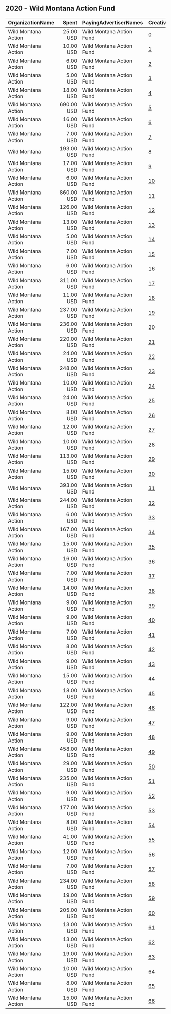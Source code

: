 ## 2020 - Wild Montana Action Fund 
|OrganizationName|Spent|PayingAdvertiserNames|CreativeUrls|Impressions|Genders|AgeBrackets|CountryCodes|BillingAddresses|CandidateBallotInformation|
|:---|---:|:---|:---|---:|:---|:---|:---|:---|:---|
|Wild Montana Action|25.00 USD|Wild Montana Action Fund|[0](https://www.snap.com/political-ads/asset/9a66cc25f783ef1835a6ce794fb4035aff539871ebfb00c2d53eb3566c6693d0?mediaType=png)|5,924||18-40|united states|US||
|Wild Montana Action|10.00 USD|Wild Montana Action Fund|[1](https://www.snap.com/political-ads/asset/92f404dd7f3549bf84ee0a9b0eb7a1c4dd5d95dcce68c7f923f69a1999b09b02?mediaType=png)|2,652||18-40|united states|US||
|Wild Montana Action|6.00 USD|Wild Montana Action Fund|[2](https://www.snap.com/political-ads/asset/db0322064a49126a37d82818bc9a378e455f50db4aab0bcd567af06f1271bbe7?mediaType=png)|1,383||18-40|united states|US||
|Wild Montana Action|5.00 USD|Wild Montana Action Fund|[3](https://www.snap.com/political-ads/asset/155d65f117eda91509851c296e1a948f04185e8c1e1b15e47130ea94ec84c8b1?mediaType=png)|1,077||18-40|united states|US||
|Wild Montana Action|18.00 USD|Wild Montana Action Fund|[4](https://www.snap.com/political-ads/asset/ab0c1aac3ca52ac67238051a2a7db49bd23b7eac8c6c482c028bec21090a15f8?mediaType=png)|4,268||18-40|united states|US||
|Wild Montana Action|690.00 USD|Wild Montana Action Fund|[5](https://www.snap.com/political-ads/asset/cfa176f8785be0bf640483e8eac2fb04512bef89bf1dfd7e0a649ec7ea3f4ffc?mediaType=png)|134,615||18-40|united states|US||
|Wild Montana Action|16.00 USD|Wild Montana Action Fund|[6](https://www.snap.com/political-ads/asset/cfa176f8785be0bf640483e8eac2fb04512bef89bf1dfd7e0a649ec7ea3f4ffc?mediaType=png)|3,591||18-40|united states|US||
|Wild Montana Action|7.00 USD|Wild Montana Action Fund|[7](https://www.snap.com/political-ads/asset/3a75a778323cc4448b38dcdff7daeec8035f7b8b78298a2135d1f3225d2c07d6?mediaType=png)|1,643||18-40|united states|US||
|Wild Montana|193.00 USD|Wild Montana Action Fund|[8](https://www.snap.com/political-ads/asset/2b56e96d541b24fa52a29805cdaa000bfc4eda83840dc83a0606110b9c9a6b20?mediaType=jpg)|72,368|||united states|"80 S Warren St.,Helena,59601,US"||
|Wild Montana Action|17.00 USD|Wild Montana Action Fund|[9](https://www.snap.com/political-ads/asset/cfa176f8785be0bf640483e8eac2fb04512bef89bf1dfd7e0a649ec7ea3f4ffc?mediaType=png)|3,242||18-40|united states|US||
|Wild Montana Action|6.00 USD|Wild Montana Action Fund|[10](https://www.snap.com/political-ads/asset/0630a3b46f41a51e2410c9a957715d2dc46ec61af5664a97c2cde02b95a1f307?mediaType=png)|1,136||18-40|united states|US||
|Wild Montana Action|860.00 USD|Wild Montana Action Fund|[11](https://www.snap.com/political-ads/asset/d786a6d5d237312c8770e297fd0049edac6e685550d74f474fd49d0310de7536?mediaType=png)|155,525||18-40|united states|US||
|Wild Montana Action|126.00 USD|Wild Montana Action Fund|[12](https://www.snap.com/political-ads/asset/4f37497352624a72c9a66fb2a5767fb094b9895118f8741d783b3f491b56b881?mediaType=png)|19,244||18-40|united states|US||
|Wild Montana Action|13.00 USD|Wild Montana Action Fund|[13](https://www.snap.com/political-ads/asset/0630a3b46f41a51e2410c9a957715d2dc46ec61af5664a97c2cde02b95a1f307?mediaType=png)|2,694||18-40|united states|US||
|Wild Montana Action|5.00 USD|Wild Montana Action Fund|[14](https://www.snap.com/political-ads/asset/f430756fdced2576ae477d54b8782b531dba3f2c8d9ec06ed8f1eb4647124128?mediaType=png)|1,104||18-40|united states|US||
|Wild Montana Action|7.00 USD|Wild Montana Action Fund|[15](https://www.snap.com/political-ads/asset/b5bbd2f5148703b77b20a7148a8f08c071d178e3b163faecfeef8541a24b978d?mediaType=png)|1,342||18-40|united states|US||
|Wild Montana Action|6.00 USD|Wild Montana Action Fund|[16](https://www.snap.com/political-ads/asset/945a843869156ae9b1a871a6f56bbf60e79f8da8b2f128d61f13e74827b83299?mediaType=png)|1,242||18-40|united states|US||
|Wild Montana Action|311.00 USD|Wild Montana Action Fund|[17](https://www.snap.com/political-ads/asset/a2861f6b2b13f106f36f60b8b923ce17062214c55c7d072594144742c6b18c73?mediaType=png)|62,341||18-40|united states|US||
|Wild Montana Action|11.00 USD|Wild Montana Action Fund|[18](https://www.snap.com/political-ads/asset/ab0c1aac3ca52ac67238051a2a7db49bd23b7eac8c6c482c028bec21090a15f8?mediaType=png)|2,255||18-40|united states|US||
|Wild Montana Action|237.00 USD|Wild Montana Action Fund|[19](https://www.snap.com/political-ads/asset/3a75a778323cc4448b38dcdff7daeec8035f7b8b78298a2135d1f3225d2c07d6?mediaType=png)|41,479||18-40|united states|US||
|Wild Montana Action|236.00 USD|Wild Montana Action Fund|[20](https://www.snap.com/political-ads/asset/0fe0bb041b4d55677b4a7da48236c06dd0d2b454954e6745716fafbe1ce866fc?mediaType=png)|34,370||18-40|united states|US||
|Wild Montana Action|220.00 USD|Wild Montana Action Fund|[21](https://www.snap.com/political-ads/asset/4f37497352624a72c9a66fb2a5767fb094b9895118f8741d783b3f491b56b881?mediaType=png)|35,314||18-40|united states|US||
|Wild Montana Action|24.00 USD|Wild Montana Action Fund|[22](https://www.snap.com/political-ads/asset/945a843869156ae9b1a871a6f56bbf60e79f8da8b2f128d61f13e74827b83299?mediaType=png)|5,030||18-40|united states|US||
|Wild Montana Action|248.00 USD|Wild Montana Action Fund|[23](https://www.snap.com/political-ads/asset/b0d9516692092878a80c1b8afc0e101c85f4b368cfb05c13c792e348d3ae07a2?mediaType=png)|41,592||18-40|united states|US||
|Wild Montana Action|10.00 USD|Wild Montana Action Fund|[24](https://www.snap.com/political-ads/asset/a2861f6b2b13f106f36f60b8b923ce17062214c55c7d072594144742c6b18c73?mediaType=png)|2,201||18-40|united states|US||
|Wild Montana Action|24.00 USD|Wild Montana Action Fund|[25](https://www.snap.com/political-ads/asset/9a66cc25f783ef1835a6ce794fb4035aff539871ebfb00c2d53eb3566c6693d0?mediaType=png)|5,381||18-40|united states|US||
|Wild Montana Action|8.00 USD|Wild Montana Action Fund|[26](https://www.snap.com/political-ads/asset/155d65f117eda91509851c296e1a948f04185e8c1e1b15e47130ea94ec84c8b1?mediaType=png)|1,821||18-40|united states|US||
|Wild Montana Action|12.00 USD|Wild Montana Action Fund|[27](https://www.snap.com/political-ads/asset/ddfc4e18436ed894fb0ab145d85a20cd85c704dc3d5c4faf1e4a31432e2f1a64?mediaType=png)|1,691||18-40|united states|US||
|Wild Montana Action|10.00 USD|Wild Montana Action Fund|[28](https://www.snap.com/political-ads/asset/92f404dd7f3549bf84ee0a9b0eb7a1c4dd5d95dcce68c7f923f69a1999b09b02?mediaType=png)|1,980||18-40|united states|US||
|Wild Montana Action|113.00 USD|Wild Montana Action Fund|[29](https://www.snap.com/political-ads/asset/92f404dd7f3549bf84ee0a9b0eb7a1c4dd5d95dcce68c7f923f69a1999b09b02?mediaType=png)|18,932||18-40|united states|US||
|Wild Montana Action|15.00 USD|Wild Montana Action Fund|[30](https://www.snap.com/political-ads/asset/9f9580e4fb1755ba2ba9c102e9f363512be635025e00e59caf520c58ea760540?mediaType=png)|3,169||18-40|united states|US||
|Wild Montana|393.00 USD|Wild Montana Action Fund|[31](https://www.snap.com/political-ads/asset/8d25da8d9b7f69d8045edbb37da5600da4d6d4d40123e3e24695f174d7a6daa4?mediaType=jpg)|150,788|||united states|"80 S Warren St.,Helena,59601,US"||
|Wild Montana Action|244.00 USD|Wild Montana Action Fund|[32](https://www.snap.com/political-ads/asset/945a843869156ae9b1a871a6f56bbf60e79f8da8b2f128d61f13e74827b83299?mediaType=png)|37,820||18-40|united states|US||
|Wild Montana Action|6.00 USD|Wild Montana Action Fund|[33](https://www.snap.com/political-ads/asset/646d45060befeeb0d66d2d756b7aff6e2d7efed81599f5bd4af6cb54b42a5063?mediaType=png)|1,351||18-40|united states|US||
|Wild Montana Action|167.00 USD|Wild Montana Action Fund|[34](https://www.snap.com/political-ads/asset/b0d9516692092878a80c1b8afc0e101c85f4b368cfb05c13c792e348d3ae07a2?mediaType=png)|28,196||18-40|united states|US||
|Wild Montana Action|15.00 USD|Wild Montana Action Fund|[35](https://www.snap.com/political-ads/asset/8c1efc1a35eb68467d237c18f8d0ef4d08c0d594d8d7416ba3159493e5fd973b?mediaType=png)|3,019||18-40|united states|US||
|Wild Montana Action|16.00 USD|Wild Montana Action Fund|[36](https://www.snap.com/political-ads/asset/db0916bf5ba0c762f1cdea7dbc63d2a0683f79dad06f700abc167bbc45502d56?mediaType=png)|4,630||18-40|united states|US||
|Wild Montana Action|7.00 USD|Wild Montana Action Fund|[37](https://www.snap.com/political-ads/asset/676528a3ae6e18eddfb84642d6bdefdd29281edfd6a02c46b8b8f980cdcd1425?mediaType=png)|1,657||18-40|united states|US||
|Wild Montana Action|14.00 USD|Wild Montana Action Fund|[38](https://www.snap.com/political-ads/asset/676528a3ae6e18eddfb84642d6bdefdd29281edfd6a02c46b8b8f980cdcd1425?mediaType=png)|3,318||18-40|united states|US||
|Wild Montana Action|9.00 USD|Wild Montana Action Fund|[39](https://www.snap.com/political-ads/asset/f430756fdced2576ae477d54b8782b531dba3f2c8d9ec06ed8f1eb4647124128?mediaType=png)|2,033||18-40|united states|US||
|Wild Montana Action|9.00 USD|Wild Montana Action Fund|[40](https://www.snap.com/political-ads/asset/baddb169e8b6bdb3bc33da26a5d1488dcfc2e0bcdc0cb0e2d9d201e069405123?mediaType=png)|1,818||18-40|united states|US||
|Wild Montana Action|7.00 USD|Wild Montana Action Fund|[41](https://www.snap.com/political-ads/asset/8c1efc1a35eb68467d237c18f8d0ef4d08c0d594d8d7416ba3159493e5fd973b?mediaType=png)|1,411||18-40|united states|US||
|Wild Montana Action|8.00 USD|Wild Montana Action Fund|[42](https://www.snap.com/political-ads/asset/0fe0bb041b4d55677b4a7da48236c06dd0d2b454954e6745716fafbe1ce866fc?mediaType=png)|1,984||18-40|united states|US||
|Wild Montana Action|9.00 USD|Wild Montana Action Fund|[43](https://www.snap.com/political-ads/asset/ab0c1aac3ca52ac67238051a2a7db49bd23b7eac8c6c482c028bec21090a15f8?mediaType=png)|1,870||18-40|united states|US||
|Wild Montana Action|15.00 USD|Wild Montana Action Fund|[44](https://www.snap.com/political-ads/asset/baddb169e8b6bdb3bc33da26a5d1488dcfc2e0bcdc0cb0e2d9d201e069405123?mediaType=png)|2,851||18-40|united states|US||
|Wild Montana Action|18.00 USD|Wild Montana Action Fund|[45](https://www.snap.com/political-ads/asset/ab0c1aac3ca52ac67238051a2a7db49bd23b7eac8c6c482c028bec21090a15f8?mediaType=png)|3,712||18-40|united states|US||
|Wild Montana Action|122.00 USD|Wild Montana Action Fund|[46](https://www.snap.com/political-ads/asset/9f9580e4fb1755ba2ba9c102e9f363512be635025e00e59caf520c58ea760540?mediaType=png)|20,212||18-40|united states|US||
|Wild Montana Action|9.00 USD|Wild Montana Action Fund|[47](https://www.snap.com/political-ads/asset/e2f3a6f95956880f442e8e61775845b0c6eb92074b4b0a787a273b5aafd56d99?mediaType=png)|1,442||18-40|united states|US||
|Wild Montana Action|9.00 USD|Wild Montana Action Fund|[48](https://www.snap.com/political-ads/asset/ab0c1aac3ca52ac67238051a2a7db49bd23b7eac8c6c482c028bec21090a15f8?mediaType=png)|1,997||18-40|united states|US||
|Wild Montana Action|458.00 USD|Wild Montana Action Fund|[49](https://www.snap.com/political-ads/asset/cfa176f8785be0bf640483e8eac2fb04512bef89bf1dfd7e0a649ec7ea3f4ffc?mediaType=png)|76,658||18-40|united states|US||
|Wild Montana Action|29.00 USD|Wild Montana Action Fund|[50](https://www.snap.com/political-ads/asset/0fe0bb041b4d55677b4a7da48236c06dd0d2b454954e6745716fafbe1ce866fc?mediaType=png)|6,637||18-40|united states|US||
|Wild Montana Action|235.00 USD|Wild Montana Action Fund|[51](https://www.snap.com/political-ads/asset/e2f3a6f95956880f442e8e61775845b0c6eb92074b4b0a787a273b5aafd56d99?mediaType=png)|38,176||18-40|united states|US||
|Wild Montana Action|9.00 USD|Wild Montana Action Fund|[52](https://www.snap.com/political-ads/asset/a2861f6b2b13f106f36f60b8b923ce17062214c55c7d072594144742c6b18c73?mediaType=png)|2,116||18-40|united states|US||
|Wild Montana Action|177.00 USD|Wild Montana Action Fund|[53](https://www.snap.com/political-ads/asset/8c1efc1a35eb68467d237c18f8d0ef4d08c0d594d8d7416ba3159493e5fd973b?mediaType=png)|30,432||18-40|united states|US||
|Wild Montana Action|8.00 USD|Wild Montana Action Fund|[54](https://www.snap.com/political-ads/asset/b5bbd2f5148703b77b20a7148a8f08c071d178e3b163faecfeef8541a24b978d?mediaType=png)|1,480||18-40|united states|US||
|Wild Montana Action|41.00 USD|Wild Montana Action Fund|[55](https://www.snap.com/political-ads/asset/ab0c1aac3ca52ac67238051a2a7db49bd23b7eac8c6c482c028bec21090a15f8?mediaType=png)|6,477||18-40|united states|US||
|Wild Montana Action|12.00 USD|Wild Montana Action Fund|[56](https://www.snap.com/political-ads/asset/cfa176f8785be0bf640483e8eac2fb04512bef89bf1dfd7e0a649ec7ea3f4ffc?mediaType=png)|2,630||18-40|united states|US||
|Wild Montana Action|7.00 USD|Wild Montana Action Fund|[57](https://www.snap.com/political-ads/asset/ddfc4e18436ed894fb0ab145d85a20cd85c704dc3d5c4faf1e4a31432e2f1a64?mediaType=png)|1,280||18-40|united states|US||
|Wild Montana Action|234.00 USD|Wild Montana Action Fund|[58](https://www.snap.com/political-ads/asset/ddfc4e18436ed894fb0ab145d85a20cd85c704dc3d5c4faf1e4a31432e2f1a64?mediaType=png)|36,204||18-40|united states|US||
|Wild Montana Action|19.00 USD|Wild Montana Action Fund|[59](https://www.snap.com/political-ads/asset/ab0c1aac3ca52ac67238051a2a7db49bd23b7eac8c6c482c028bec21090a15f8?mediaType=png)|3,537||18-40|united states|US||
|Wild Montana Action|205.00 USD|Wild Montana Action Fund|[60](https://www.snap.com/political-ads/asset/9f9580e4fb1755ba2ba9c102e9f363512be635025e00e59caf520c58ea760540?mediaType=png)|30,726||18-40|united states|US||
|Wild Montana Action|13.00 USD|Wild Montana Action Fund|[61](https://www.snap.com/political-ads/asset/646d45060befeeb0d66d2d756b7aff6e2d7efed81599f5bd4af6cb54b42a5063?mediaType=png)|2,859||18-40|united states|US||
|Wild Montana Action|13.00 USD|Wild Montana Action Fund|[62](https://www.snap.com/political-ads/asset/9f9580e4fb1755ba2ba9c102e9f363512be635025e00e59caf520c58ea760540?mediaType=png)|3,020||18-40|united states|US||
|Wild Montana Action|19.00 USD|Wild Montana Action Fund|[63](https://www.snap.com/political-ads/asset/cfa176f8785be0bf640483e8eac2fb04512bef89bf1dfd7e0a649ec7ea3f4ffc?mediaType=png)|4,487||18-40|united states|US||
|Wild Montana Action|10.00 USD|Wild Montana Action Fund|[64](https://www.snap.com/political-ads/asset/db0322064a49126a37d82818bc9a378e455f50db4aab0bcd567af06f1271bbe7?mediaType=png)|1,886||18-40|united states|US||
|Wild Montana Action|8.00 USD|Wild Montana Action Fund|[65](https://www.snap.com/political-ads/asset/3a75a778323cc4448b38dcdff7daeec8035f7b8b78298a2135d1f3225d2c07d6?mediaType=png)|1,685||18-40|united states|US||
|Wild Montana Action|15.00 USD|Wild Montana Action Fund|[66](https://www.snap.com/political-ads/asset/e2f3a6f95956880f442e8e61775845b0c6eb92074b4b0a787a273b5aafd56d99?mediaType=png)|2,929||18-40|united states|US||
